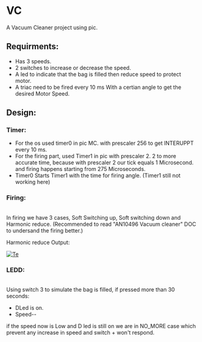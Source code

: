 # VC

A Vacuum Cleaner project using pic.

## Requirments:

* Has 3 speeds.
* 2 switches to increase or decrease the speed.
* A led to indicate that the bag is filled then reduce speed to protect motor.
* A triac need to be fired every 10 ms With a certian angle to get the desired Motor Speed.


## Design:

### Timer:
- For the os used timer0 in pic MC. with prescaler 256 to get INTERUPPT every 10 ms.
- For the firing part, used Timer1 in pic with prescaler 2.
2 to more accurate time, because with prescaler 2 our tick equals 1 Microsecond. and firing happens starting from 275 Microseconds.
- Timer0 Starts Timer1 with the time for firing angle. (Timer1 still not working here)

### Firing:

<br>In firing we have 3 cases, Soft Switching up, Soft switching down and Harmonic reduce.
(Recommended to read "AN10496 Vacuum cleaner" DOC to undersand the firing better.)

Harmonic reduce Output:

<a href="https://ibb.co/tpyr4n9"><img src="https://i.ibb.co/tpyr4n9/Te.png" alt="Te" border="0"></a>

### LEDD:
<br>Using switch 3 to simulate the bag is filled, if pressed more than 30 seconds:
- DLed is on.
- Speed--

if the speed now is Low and D led is still on we are in NO_MORE case which prevent any increase in speed and switch + won't respond.

<br />
